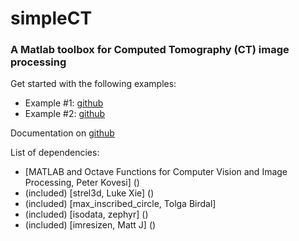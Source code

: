 # **simpleCT**
### A Matlab toolbox for Computed Tomography (CT) image processing

Get started with the following examples:
- Example #1: [github](https://gianthk.github.io/simpleCT/)
- Example #2: [github](https://gianthk.github.io/simpleCT/)

Documentation on [github](https://gianthk.github.io/simpleCT/)

List of dependencies:
- [MATLAB and Octave Functions for Computer Vision and Image Processing, Peter Kovesi] ()
- (included) [strel3d, Luke Xie] ()
- (included) [max_inscribed_circle, Tolga Birdal]
- (included) [isodata, zephyr] ()
- (included) [imresizen, Matt J] ()